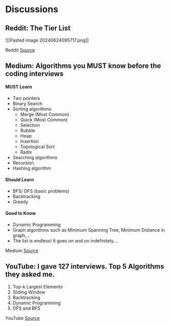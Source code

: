 # Discussions

## Reddit: The Tier List

![[Pasted image 20240624095717.png]]

Reddit [Source](https://www.reddit.com/r/leetcode/comments/u7452n/technical_interview_algorithms_the_tier_list/)


## Medium: Algorithms you MUST know before the coding interviews

#### MUST Learn
- Two pointers
- Binary Search
- Sorting algorithms
	- Merge (Most Common)
	- Quick (Most Common)
	- Selection
	- Bubble
	- Heap
	- Insertion
	- Topological Sort
	- Radix 
- Searching algorithms
- Recursion
- Hashing algorithm
#### Should Learn
- BFS/ DFS (basic problems)
- Backtracking
- Greedy
#### Good to Know
- Dynamic Programming
- Graph algorithms such as Minimum Spanning Tree, Minimum Distance in graph,…
- The list is endless! It goes on and on indefinitely….

Medium [Source](https://lamdo97.medium.com/algorithms-you-must-know-before-the-coding-interviews-37503d264c09)

## YouTube: I gave 127 interviews. Top 5 Algorithms they asked me.
1. Top-k Largest Elements
2. Sliding Window
3. Backtracking
4. Dynamic Programming
5. DFS and BFS

YouTube [Source](https://www.youtube.com/watch?v=EM8IgIIiOdY)
